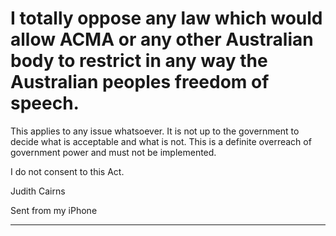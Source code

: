 # I totally oppose any law which would allow ACMA or any other Australian body to restrict in any way the Australian peoples freedom of speech.

 This applies to any issue whatsoever. It is not up to the government to decide what is acceptable and what is not. This is a definite overreach of government power and must not be implemented.

 I do not consent to this Act.

 Judith Cairns

Sent from my iPhone


-----

